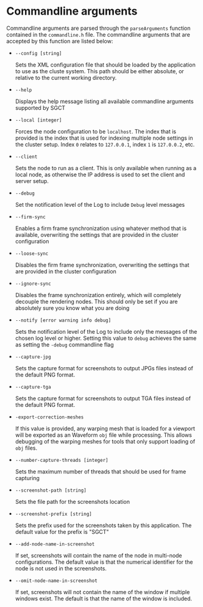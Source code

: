 # Commandline arguments
Commandline arguments are parsed through the `parseArguments` function contained in the `commandline.h` file. The commandline arguments that are accepted by this function are listed below:

- `--config [string]`

  Sets the XML configuration file that should be loaded by the application to use as the cluste system. This path should be either absolute, or relative to the current working directory.

- `--help`

  Displays the help message listing all available commandline arguments supported by SGCT

- `--local [integer]`

  Forces the node configuration to be `localhost`. The index that is provided is the index that is used for indexing multiple node settings in the cluster setup. Index `0` relates to `127.0.0.1`, index `1` is `127.0.0.2`, etc.

- `--client`

  Sets the node to run as a client. This is only available when running as a local node, as otherwise the IP address is used to set the client and server setup.

- `--debug`

  Set the notification level of the Log to include `Debug` level messages

- `--firm-sync`

  Enables a firm frame synchronization using whatever method that is available, overwriting the settings that are provided in the cluster configuration

- `--loose-sync`

  Disables the firm frame synchronization, overwriting the settings that are provided in the cluster configuration

- `--ignore-sync`

  Disables the frame synchronization entirely, which will completely decouple the rendering nodes. This should only be set if you are absolutely sure you know what you are doing

- `--notify [error warning info debug]`

  Sets the notification level of the Log to include only the messages of the chosen log level or higher. Setting this value to `debug` achieves the same as setting the `-debug` commandline flag

- `--capture-jpg`

  Sets the capture format for screenshots to output JPGs files instead of the default PNG format.

- `--capture-tga`

  Sets the capture format for screenshots to output TGA files instead of the default PNG format.

- `-export-correction-meshes`

  If this value is provided, any warping mesh that is loaded for a viewport will be exported as an Waveform `obj` file while processing. This allows debugging of the warping meshes for tools that only support loading of `obj` files.

- `--number-capture-threads [integer]`

  Sets the maximum number of threads that should be used for frame capturing

- `--screenshot-path [string]`

  Sets the file path for the screenshots location

- `--screenshot-prefix [string]`

  Sets the prefix used for the screenshots taken by this application. The default value for the prefix is "SGCT"

- `--add-node-name-in-screenshot`

  If set, screenshots will contain the name of the node in multi-node configurations. The default value is that the numerical identifier for the node is not used in the screenshots.

- `--omit-node-name-in-screenshot`

  If set, screenshots will not contain the name of the window if multiple windows exist. The default is that the name of the window is included.
